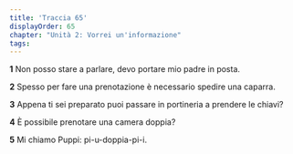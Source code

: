 ```yaml
---
title: 'Traccia 65'
displayOrder: 65
chapter: "Unità 2: Vorrei un'informazione"
tags:
---
```


**1** Non posso stare a parlare, devo portare mio padre in posta.

**2** Spesso per fare una prenotazione è necessario spedire una caparra.

**3** Appena ti sei preparato puoi passare in portineria a prendere le chiavi?

**4** È possibile prenotare una camera doppia?

**5** Mi chiamo Puppi: pi-u-doppia-pi-i.
